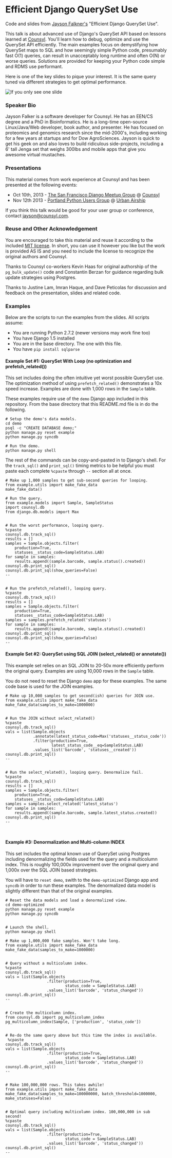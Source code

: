 Efficient Django QuerySet Use
=============================

Code and slides from [Jayson Falkner's](http://bitapocalypse.com/jayson/about/2013/07/17/jayson-falkner/) "Efficient Django QuerySet Use".

This talk is about advanced use of Django's QuerySet API based on lessons learned at [Counsyl](https://www.counsyl.com/jobs/). You'll learn how to debug, optimize and use the QuerySet API efficiently. The main examples focus on demystifying how QuerySet maps to SQL and how seemingly simple Python code, presumably fast O(1) queries, can result in unacceptably long runtime and often O(N) or worse queries. Solutions are provided for keeping your Python code simple and RDMS use performant.

Here is one of the key slides to pique your interest. It is the same query tuned via different strategies to get optimal performance.

![If you only see one slide](if-you-only-see-one-slide.jpg)

### Speaker Bio

Jayson Falker is a software developer for Counsyl. He has an EEN/CS degree and a PhD in Bioinformatics. He is a long-time open-source Linux/Java/Web developer, book author, and presenter. He has focused on proteomics and genomics research since the mid-2000's, including working for a few years at startups and for Dow AgroSciences. Jayson is quick to get his geek on and also loves to build ridiculous side-projects, including a 6' tall Jenga set that weighs 300lbs and mobile apps that give you awesome virtual mustaches.

### Presentations

This material comes from work experience at Counsyl and has been presented at the following events:

- Oct 10th, 2013 - [The San Francisco Django Meetup Group](http://www.meetup.com/The-San-Francisco-Django-Meetup-Group/events/141505312/) @ [Counsyl](http://maps.google.com/maps?q=180+Kimball+Way%2C+South+San+Francisco%2C+CA)
- Nov 12th 2013 - [Portland Python Users Group](http://www.meetup.com/pdxpython/events/139924722/) @ [Urban Airship](http://maps.google.com/maps?q=1417+NW+Everett+St%2C+Portland%2C+OR)

If you think this talk would be good for your user group or conference, contact jayson@counsyl.com.

### Reuse and Other Acknowledgement

You are encouraged to take this material and reuse it according to the included [MIT license](LICENSE). In short, you can use it however you like but the work is provided AS IS and you need to include the license to recognize the original authors and Counsyl.

Thanks to Counsyl co-workers Kevin Haas for original authorship of the `pg_bulk_update()` code and Constantin Berzan for guidance regarding bulk update strategies using Postgres.

Thanks to Justine Lam, Imran Haque, and Dave Peticolas for discussion and feedback on the presentation, slides and related code.

### Examples

Below are the scripts to run the examples from the slides. All scripts assume:

- You are running Python 2.7.2 (newer versions may work fine too)
- You have Django 1.5 installed
- You are in the base directory. The one with this file.
- You have `pip install sqlparse`

#### Example Set #1: QuerySet With Loop (no optimization and prefetch_related())

This set includes doing the often intuitive yet worst possible QuerySet use. The optimization method of using  `prefetch_related()` demonstrates a 10x speed increase. Examples are done with 1,000 rows in the `Sample` table.


These examples require use of the `demo` Django app included in this repository. From the base directory that this README.md file is in do the following.


```
# Setup the demo's data models.
cd demo
psql -c "CREATE DATABASE demo;"
python manage.py reset example
python manage.py syncdb

# Run the demo.
python manage.py shell
```

The rest of the commands can be copy-and-pasted in to Django's shell. For the `track_sql()` and `print_sql()` timing metrics to be helpful you must paste each complete `%cpaste` through `--` section all at once.

```
# Make up 1,000 samples to get sub-second queries for looping.
from example.utils import make_fake_data
make_fake_data()

# Run the query.
from example.models import Sample, SampleStatus
import counsyl.db
from django.db.models import Max


# Run the worst performance, looping query.
%cpaste
counsyl.db.track_sql()
results = []
samples = Sample.objects.filter(
    production=True,
    statuses__status_code=SampleStatus.LAB)
for sample in samples:
    results.append((sample.barcode, sample.status().created))
counsyl.db.print_sql()
counsyl.db.print_sql(show_queries=False)
--


# Run the prefetch_related(), looping query.
%cpaste
counsyl.db.track_sql()
results = []
samples = Sample.objects.filter(
    production=True,
    statuses__status_code=SampleStatus.LAB)
samples = samples.prefetch_related('statuses')
for sample in samples:
    results.append((sample.barcode, sample.status().created))
counsyl.db.print_sql()
counsyl.db.print_sql(show_queries=False)
--
```

#### Example Set #2: QuerySet using SQL JOIN (select_related() or annotate())

This example set relies on an SQL JOIN to 20-50x more efficiently perform the original query. Examples are using 10,000 rows in the `Sample` table.

You do not need to reset the Django `demo` app for these examples. The same code base is used for the JOIN examples.

```
# Make up 10,000 samples to get second(ish) queries for JOIN use.
from example.utils import make_fake_data
make_fake_data(samples_to_make=1000000)


# Run the JOIN without select_related()
%cpaste
counsyl.db.track_sql()
vals = list(Sample.objects
            .annotate(latest_status_code=Max('statuses__status_code'))
            .filter(production=True,
                    latest_status_code__eq=SampleStatus.LAB)
            .values_list('barcode', 'statuses__created'))
counsyl.db.print_sql()
--


# Run the select_related(), looping query. Denormalize fail.
%cpaste
counsyl.db.track_sql()
results = []
samples = Sample.objects.filter(
    production=True,
    statuses__status_code=SampleStatus.LAB)
samples = samples.select_related('latest_status')
for sample in samples:
    results.append((sample.barcode, sample.latest_status.created))
counsyl.db.print_sql()
--



```

#### Example #3: Denormalization and Multi-column INDEX

This set includes the optimal known use of QuerySet using Postgres including denormalizing the fields used for the query and a multicolumn index. This is roughly 100,000x improvement over the original query and 1,000x over the SQL JOIN based strategies. 

You will have to `reset demo`, swith to the `demo-optimized` Django app and `syncdb` in order to run these examples. The denormalized data model is slightly different than that of the original examples. 

```
# Reset the data models and load a denormalized view.
cd demo-optimized
python manage.py reset example
python manage.py syncdb


# Launch the shell.
python manage.py shell

# Make up 1,000,000 fake samples. Won't take long.
from example.utils import make_fake_data
make_fake_data(samples_to_make=1000000)


# Query without a multicolumn index.
%cpaste
counsyl.db.track_sql()
vals = list(Sample.objects
                  .filter(production=True,
                          status_code = SampleStatus.LAB)
                  .values_list('barcode', 'status_changed'))
counsyl.db.print_sql()
--


# Create the multicolumn index.
from counsyl.db import pg_multicolumn_index
pg_multicolumn_index(Sample, ['production', 'status_code'])


# Re-do the same query above but this time the index is available.
 %cpaste
counsyl.db.track_sql()
vals = list(Sample.objects
                  .filter(production=True,
                          status_code = SampleStatus.LAB)
                  .values_list('barcode', 'status_changed'))
counsyl.db.print_sql()
--


# Make 100,000,000 rows. This takes awhile!
from example.utils import make_fake_data
make_fake_data(samples_to_make=100000000, batch_threshold=1000000, make_statuses=False)


# Optimal query including multicolumn index. 100,000,000 in sub second!
%cpaste
counsyl.db.track_sql()
vals = list(Sample.objects
                  .filter(production=True,
                          status_code = SampleStatus.LAB)
                  .values_list('barcode', 'status_changed'))
counsyl.db.print_sql()
--
```


